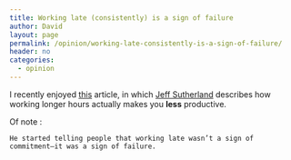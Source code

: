 ```yaml
---
title: Working late (consistently) is a sign of failure
author: David
layout: page
permalink: /opinion/working-late-consistently-is-a-sign-of-failure/
header: no
categories:
  - opinion
---
```

I recently enjoyed [this][1] article, in which [Jeff Sutherland][2] describes how working longer hours actually makes you **less** productive.

Of note :

    He started telling people that working late wasn’t a sign of commitment—it was a sign of failure.

 [1]: http://www.slate.com/articles/business/productivity/2014/10/get_more_done_by_working_fewer_hours_shorter_days_are_more_productive.html
 [2]: http://www.slate.com/authors.jeff_sutherland.html
